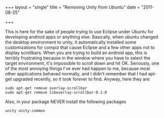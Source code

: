 +++
layout = "single"
title = "Removing Unity from Ubuntu"
date = "2011-08-25"

+++

This is here for the sake of people trying to use Eclipse under Ubuntu for developing andriod apps or anything else. Basically, when ubuntu changed the desktop environment to unity, it automatically installed some customizations for compiz that cause Eclipse and a few other apps not to display scrollbars. 
When you are trying to build an android app, this is terribly frustrating because in the window where you have to select the target environment, it's impossible to scroll down and hit OK. Seriously, one of the most annoying things I've ever had happen to me, because most other applications behaved normally, and I didn't remember that I had apt-get upgraded recently, so it took forever to find. 
Anyway, here they are: 

    sudo apt-get remove overlay-scrollbar
    sudo apt-get remove liboverlay-scrollbar-0.1-0

Also, in your package NEVER install the following packages

    unity unity-common
